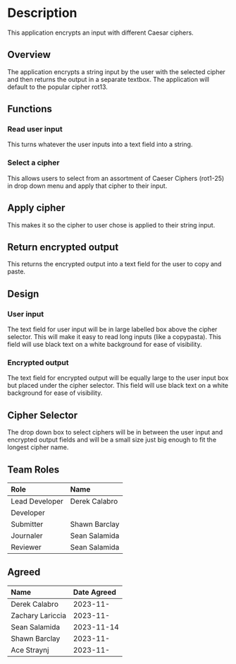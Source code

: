 # Description
This application encrypts an input with different Caesar ciphers.

## Overview
The application encrypts a string input by the user with the selected cipher and then returns the output in a separate textbox. The application will default to the popular cipher rot13.

## Functions
### Read user input 
This turns whatever the user inputs into a text field into a string. 

### Select a cipher
This allows users to select from an assortment of Caeser Ciphers (rot1-25) in drop down menu and apply that cipher to their input.

## Apply cipher
This makes it so the cipher to user chose is applied to their string input.

## Return encrypted output
This returns the encrypted output into a text field for the user to copy and paste.

## Design
### User input
The text field for user input will be in large labelled box above the cipher selector. This will make it easy to read long inputs (like a copypasta). This field will 
use black text on a white background for ease of visibility.

### Encrypted output
The text field for encrypted output will be equally large to the user input box but placed under the cipher selector. This field will use black text on a white 
background for ease of visibility.


## Cipher Selector
The drop down box to select ciphers will be in between the user input and encrypted output fields and will be a small size just big enough to fit the longest cipher 
name.

## Team Roles
| Role           | Name             |
| :---           | :---             |
| Lead Developer | Derek Calabro    |
| Developer      |                  |
| Submitter      | Shawn Barclay    |
| Journaler      | Sean Salamida    |
| Reviewer       | Sean Salamida    |

## Agreed
| Name             | Date Agreed |
| :---             | :---        |
| Derek Calabro    | 2023-11-    |
| Zachary Lariccia | 2023-11-    |
| Sean Salamida    | 2023-11-14  |
| Shawn Barclay    | 2023-11-    |
| Ace Straynj      | 2023-11-    |
